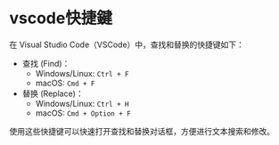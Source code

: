 # vscode快捷鍵

在 Visual Studio Code（VSCode）中，查找和替换的快捷键如下：

- 查找 (Find)：
  - Windows/Linux: `Ctrl + F`
  - macOS: `Cmd + F`
- 替换 (Replace)：
  - Windows/Linux: `Ctrl + H`
  - macOS: `Cmd + Option + F`

使用这些快捷键可以快速打开查找和替换对话框，方便进行文本搜索和修改。